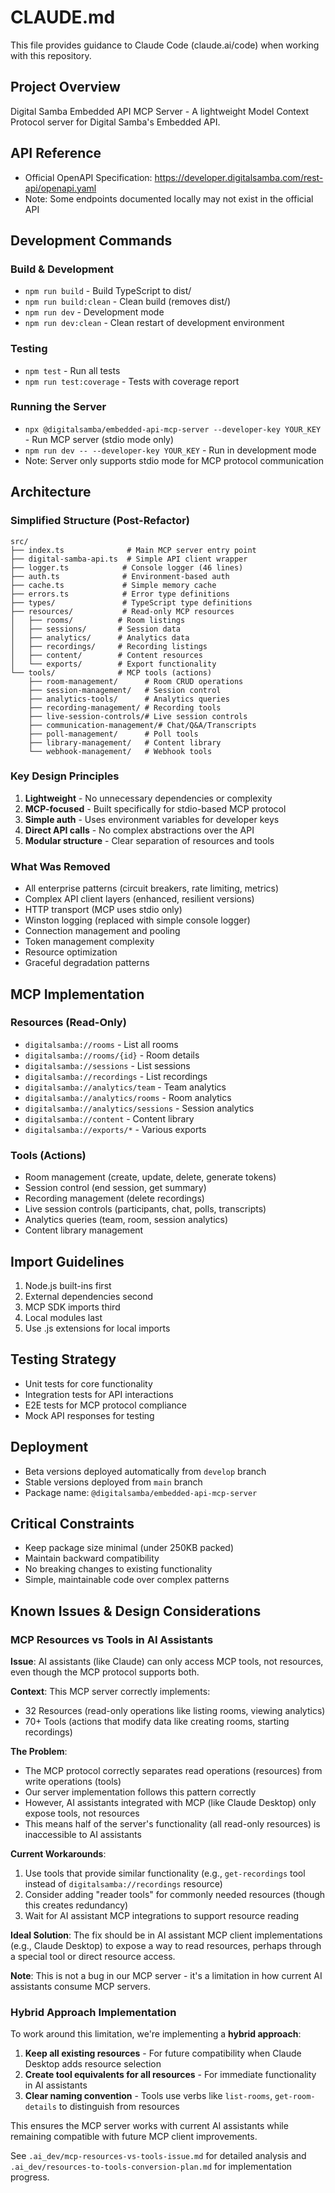 # CLAUDE.md

This file provides guidance to Claude Code (claude.ai/code) when working with this repository.

## Project Overview

Digital Samba Embedded API MCP Server - A lightweight Model Context Protocol server for Digital Samba's Embedded API.

## API Reference

- Official OpenAPI Specification: https://developer.digitalsamba.com/rest-api/openapi.yaml
- Note: Some endpoints documented locally may not exist in the official API

## Development Commands

### Build & Development
- `npm run build` - Build TypeScript to dist/
- `npm run build:clean` - Clean build (removes dist/)
- `npm run dev` - Development mode
- `npm run dev:clean` - Clean restart of development environment

### Testing  
- `npm test` - Run all tests
- `npm run test:coverage` - Tests with coverage report

### Running the Server
- `npx @digitalsamba/embedded-api-mcp-server --developer-key YOUR_KEY` - Run MCP server (stdio mode only)
- `npm run dev -- --developer-key YOUR_KEY` - Run in development mode
- Note: Server only supports stdio mode for MCP protocol communication

## Architecture

### Simplified Structure (Post-Refactor)
```
src/
├── index.ts              # Main MCP server entry point
├── digital-samba-api.ts  # Simple API client wrapper
├── logger.ts            # Console logger (46 lines)
├── auth.ts              # Environment-based auth
├── cache.ts             # Simple memory cache
├── errors.ts            # Error type definitions
├── types/               # TypeScript type definitions
├── resources/           # Read-only MCP resources
│   ├── rooms/          # Room listings
│   ├── sessions/       # Session data
│   ├── analytics/      # Analytics data
│   ├── recordings/     # Recording listings
│   ├── content/        # Content resources
│   └── exports/        # Export functionality
└── tools/              # MCP tools (actions)
    ├── room-management/      # Room CRUD operations
    ├── session-management/   # Session control
    ├── analytics-tools/      # Analytics queries
    ├── recording-management/ # Recording tools
    ├── live-session-controls/# Live session controls
    ├── communication-management/# Chat/Q&A/Transcripts
    ├── poll-management/      # Poll tools
    ├── library-management/   # Content library
    └── webhook-management/   # Webhook tools
```

### Key Design Principles
1. **Lightweight** - No unnecessary dependencies or complexity
2. **MCP-focused** - Built specifically for stdio-based MCP protocol
3. **Simple auth** - Uses environment variables for developer keys
4. **Direct API calls** - No complex abstractions over the API
5. **Modular structure** - Clear separation of resources and tools

### What Was Removed
- All enterprise patterns (circuit breakers, rate limiting, metrics)
- Complex API client layers (enhanced, resilient versions)
- HTTP transport (MCP uses stdio only)
- Winston logging (replaced with simple console logger)
- Connection management and pooling
- Token management complexity
- Resource optimization
- Graceful degradation patterns

## MCP Implementation

### Resources (Read-Only)
- `digitalsamba://rooms` - List all rooms
- `digitalsamba://rooms/{id}` - Room details
- `digitalsamba://sessions` - List sessions
- `digitalsamba://recordings` - List recordings
- `digitalsamba://analytics/team` - Team analytics
- `digitalsamba://analytics/rooms` - Room analytics
- `digitalsamba://analytics/sessions` - Session analytics
- `digitalsamba://content` - Content library
- `digitalsamba://exports/*` - Various exports

### Tools (Actions)
- Room management (create, update, delete, generate tokens)
- Session control (end session, get summary)
- Recording management (delete recordings)
- Live session controls (participants, chat, polls, transcripts)
- Analytics queries (team, room, session analytics)
- Content library management

## Import Guidelines
1. Node.js built-ins first
2. External dependencies second  
3. MCP SDK imports third
4. Local modules last
5. Use .js extensions for local imports

## Testing Strategy
- Unit tests for core functionality
- Integration tests for API interactions
- E2E tests for MCP protocol compliance
- Mock API responses for testing

## Deployment
- Beta versions deployed automatically from `develop` branch
- Stable versions deployed from `main` branch
- Package name: `@digitalsamba/embedded-api-mcp-server`

## Critical Constraints
- Keep package size minimal (under 250KB packed)
- Maintain backward compatibility
- No breaking changes to existing functionality
- Simple, maintainable code over complex patterns

## Known Issues & Design Considerations

### MCP Resources vs Tools in AI Assistants
**Issue**: AI assistants (like Claude) can only access MCP tools, not resources, even though the MCP protocol supports both.

**Context**: This MCP server correctly implements:
- 32 Resources (read-only operations like listing rooms, viewing analytics)
- 70+ Tools (actions that modify data like creating rooms, starting recordings)

**The Problem**: 
- The MCP protocol correctly separates read operations (resources) from write operations (tools)
- Our server implementation follows this pattern correctly
- However, AI assistants integrated with MCP (like Claude Desktop) only expose tools, not resources
- This means half of the server's functionality (all read-only resources) is inaccessible to AI assistants

**Current Workarounds**:
1. Use tools that provide similar functionality (e.g., `get-recordings` tool instead of `digitalsamba://recordings` resource)
2. Consider adding "reader tools" for commonly needed resources (though this creates redundancy)
3. Wait for AI assistant MCP integrations to support resource reading

**Ideal Solution**: The fix should be in AI assistant MCP client implementations (e.g., Claude Desktop) to expose a way to read resources, perhaps through a special tool or direct resource access.

**Note**: This is not a bug in our MCP server - it's a limitation in how current AI assistants consume MCP servers.

### Hybrid Approach Implementation

To work around this limitation, we're implementing a **hybrid approach**:

1. **Keep all existing resources** - For future compatibility when Claude Desktop adds resource selection
2. **Create tool equivalents for all resources** - For immediate functionality in AI assistants
3. **Clear naming convention** - Tools use verbs like `list-rooms`, `get-room-details` to distinguish from resources

This ensures the MCP server works with current AI assistants while remaining compatible with future MCP client improvements.

See `.ai_dev/mcp-resources-vs-tools-issue.md` for detailed analysis and `.ai_dev/resources-to-tools-conversion-plan.md` for implementation progress.